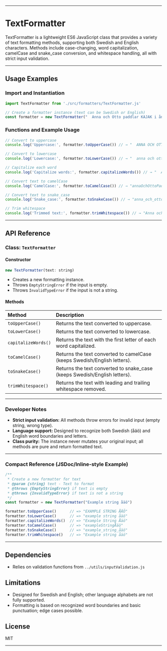 
***

# TextFormatter

TextFormatter is a lightweight ES6 JavaScript class that provides a variety of text formatting methods, supporting both Swedish and English characters. Methods include case-changing, word capitalization, camelCase and snake_case conversion, and whitespace handling, all with strict input validation.

***

## Usage Examples

### Import and Instantiation

```javascript
import TextFormatter from './src/formatters/TextFormatter.js'

// Create a formatter instance (text can be Swedish or English)
const formatter = new TextFormatter("  Anna och Otto paddlar KAJAK i ån!  ")
```


### Functions and Example Usage

```javascript
// Convert to uppercase
console.log('Uppercase:', formatter.toUpperCase()) // → "  ANNA OCH OTTO PADDLAR KAJAK I ÅN!  "

// Convert to lowercase
console.log('Lowercase:', formatter.toLowerCase()) // → "  anna och otto paddlar kajak i ån!  "

// Capitalize each word
console.log('Capitalize words:', formatter.capitalizeWords()) // → "  Anna Och Otto Paddlar Kajak I Ån!  "

// Convert text to camelCase
console.log('CamelCase:', formatter.toCamelCase()) // → "annaOchOttoPaddlarKajakIÅn"

// Convert text to snake_case
console.log('Snake_case:', formatter.toSnakeCase()) // → "anna_och_otto_paddlar_kajak_i_ån"

// Trim whitespace
console.log('Trimmed text:', formatter.trimWhitespace()) // → "Anna och Otto paddlar KAJAK i ån!"
```


***

## API Reference

### Class: `TextFormatter`

#### Constructor

```javascript
new TextFormatter(text: string)
```

- Creates a new formatting instance.
- Throws `EmptyStringError` if the input is empty.
- Throws `InvalidTypeError` if the input is not a string.


#### Methods

| Method | Description |
| :-- | :-- |
| `toUpperCase()` | Returns the text converted to uppercase. |
| `toLowerCase()` | Returns the text converted to lowercase. |
| `capitalizeWords()` | Returns the text with the first letter of each word capitalized. |
| `toCamelCase()` | Returns the text converted to camelCase (keeps Swedish/English letters). |
| `toSnakeCase()` | Returns the text converted to snake_case (keeps Swedish/English letters). |
| `trimWhitespace()` | Returns the text with leading and trailing whitespace removed. |


***

### Developer Notes

- **Strict input validation:** All methods throw errors for invalid input (empty string, wrong type).
- **Language support:** Designed to recognize both Swedish (åäö) and English word boundaries and letters.
- **Class purity:** The instance never mutates your original input; all methods are pure and return formatted text.

***

### Compact Reference (JSDoc/Inline-style Example)

```javascript
/**
 * Create a new formatter for text
 * @param {string} text - Text to format
 * @throws {EmptyStringError} if text is empty
 * @throws {InvalidTypeError} if text is not a string
 */
const formatter = new TextFormatter("Example string åäö")

formatter.toUpperCase()      // => "EXAMPLE STRING ÅÄÖ"
formatter.toLowerCase()      // => "example string åäö"
formatter.capitalizeWords()  // => "Example String Åäö"
formatter.toCamelCase()      // => "exampleStringÅäö"
formatter.toSnakeCase()      // => "example_string_åäö"
formatter.trimWhitespace()   // => "Example string åäö"
```


***

## Dependencies

- Relies on validation functions from `../utils/inputValidation.js`


## Limitations

- Designed for Swedish and English; other language alphabets are not fully supported.
- Formatting is based on recognized word boundaries and basic punctuation; edge cases possible.


## License

MIT

***

